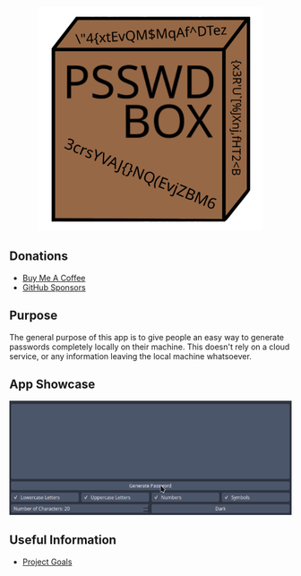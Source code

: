 <p align="center"> <img src="psswd_box/resources/images/psswd_box.png" width=400" height="400" /> </p>

## Donations

- [Buy Me A Coffee](https://www.buymeacoffee.com/KingKairos)
- [GitHub Sponsors](https://github.com/sponsors/melvinquick)

## Purpose

The general purpose of this app is to give people an easy way to generate passwords completely locally on their machine. This doesn't rely on a cloud service, or any information leaving the local machine whatsoever.

## App Showcase

![app_showcase_password_generation.gif](psswd_box/resources/gifs/app_showcase.gif)

## Useful Information

- [Project Goals](https://codeberg.org/melvinquick/psswd_box/projects/12633)
